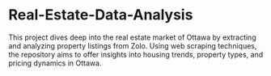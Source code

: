 # Real-Estate-Data-Analysis
This project dives deep into the real estate market of Ottawa by extracting and analyzing property listings from Zolo. Using web scraping techniques, the repository aims to offer insights into housing trends, property types, and pricing dynamics in Ottawa.
